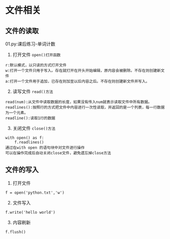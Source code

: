 # 文件相关
## 文件的读取
01.py:课后练习-单词计数
1. 打开文件
`open()打开函数`
``` mode
r:默认模式，以只读的方式打开文件
w:打开一个文件只用于写入。存在就打开在开头开始编辑，原内容会被删除。不存在则创建新文件
a:打开一个文件用于追加，已存在则加至以后内容之后。不存在则创建新文件并写入。
```
2. 读写文件
`read()方法`
```
read(num):从文件中读取数据的长度，如果没有传入num就表示读取文件中所有数据。
readlines():按照行的方式把文件中内容进行一次性读取，并返回的是一个列表，每一行数据为一个元素。
readline():读取1行的数据
```
3. 关闭文件
`close()方法`
```
with open() as f:
    f.readlines()
通过在with open 的语句块中对文件进行操作
可以在操作完成后自动关闭close文件，避免遗忘掉close方法
```

## 文件的写入
1. 打开文件
```
f = open('python.txt','w')
```
2. 文件写入
```
f.write('hello world')
```
3. 内容刷新
```
f.flush()
```